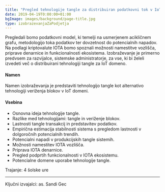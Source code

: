 ```yaml
---
title: "Pregled tehnologije tangle za distribuiran podatkovni tok v IoT sistemih"
date: 2019-04-19T0:00:00+01:00
bgImage: images/background/page-title.jpg
type: izobrazevanjaZaPodjetja
---
```

Pregledali bomo podatkovni model, ki temelji na usmerjenem acikličnem grafu, metodologijo toka podatkov ter dovzetnost do potencialnih napadov. Na podlagi kriptovalute IOTA bomo spoznali možnosti namestitve vozlišča, priprave denarnice in funkcionalnosti ekosistema. 
Izobraževanje je primerno predvsem za razvijalce, sistemske administratorje, za vse, ki bi želeli izvedeti več o distribuirani tehnologiji tangle za IoT domeno.

#### Namen
Namen izobraževanja je predstaviti tehnologijo tangle kot alternativo tehnologiji veriženja blokov v IoT domeni. 

#### Vsebina
- Osnovna ideja tehnologije tangle.
- Razlike med tehnologijami: tangle in veriženje blokov.
- Lastnosti tangle transakcij in predstavitev podatkov.
- Empirična estimacija stabilnosti sistema s pregledom lastnosti v dolgoročnih potencialnih trendih.
- Potencialni napadi v produkcijskih tangle sistemih.
- Možnosti namestitev IOTA vozlišča.
- Priprava IOTA denarnice.
- Pregled podprtih funkcionalnosti v IOTA ekosistemu.
- Potencialne domene uporabe tehnologije tangle.

Trajanje: 4 šolske ure

---

Ključni izvajalci: as. Sandi Gec
